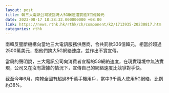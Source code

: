 ```yaml
---
layout: post
title: 韓三大電訊公司被指誇大5G網速遭罰逾3百億韓元
date: 2023-08-17 18:28:32.000000000 +08:00
link: https://news.rthk.hk/rthk/ch/component/k2/1713935-20230817.htm
categories: rthk
---
```


南韓反壟斷機構向當地三大電訊服務供應商，合共罰款336億韓元，相當於超過2500萬美元，指他們誇大5G網絡速度，並作出不實宣傳。

當局的聲明說，三大電訊公司向消費者宣稱的5G網絡速度，在現實環境中無法實現，公司又在沒有證據的情況下，宣傳自己的網絡速度比競爭對手快。

截至今年6月，南韓全國有超過8千萬手機用戶，當中3千萬人使用5G網絡，比例約38%。
